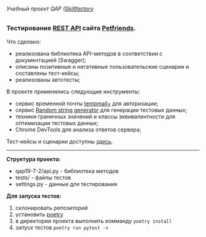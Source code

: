###### Учебный проект QAP ([Skillfactory](https://skillfactory.ru)
### Тестирование [REST API](https://petfriends.skillfactory.ru/apidocs/#/) сайта [Petfriends](https://petfriends.skillfactory.ru).  

Что сделано:
- реализована библиотека API-методов в соответствии с документацией (Swagger);
- описаны позитивные и негативные пользовательские сценарии и составлены тест-кейсы;
- реализованы автотесты;

В проекте применялись следующие инструменты:
- сервис временной почты [tempmail+](https://tempmail.plus) для авторизации;
- сервис [Random string generator](http://www.unit-conversion.info/texttools/random-string-generator/) для генерации тестовых данных;
- техники граничных значений и классы эквивалентности для оптимизации тестовых данных;
- Chrome DevTools для анализа ответов сервера;

Тест-кейсы и сценарии доступны [здесь](https://docs.google.com/spreadsheets/d/1R-QJppMTwIR1tBF9a4v1Fets-pBpRIr9svnTjgOEfCY/edit?usp=sharing).
***
**Структура проекта:**
+ qap19-7-2/api.py - библиотека методов
+ tests/ - файлы тестов
+ settings.py - данные для тестирования

**Для запуска тестов:**
1. склонировать репозиторий
1. установить [poetry](https://python-poetry.org/)
2. в директории проекта выполнить комманду `poetry install`
3. запуск тестов `poetry run pytest -v`
